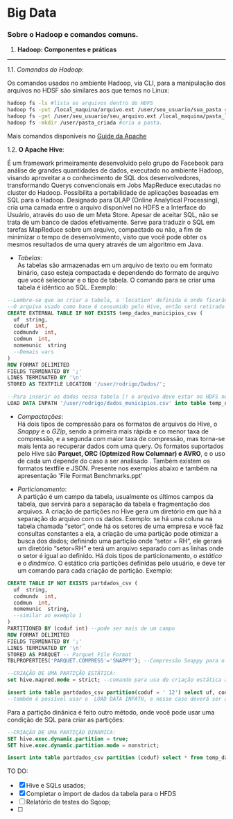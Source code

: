 # Big Data

### Sobre o Hadoop e comandos comuns.

1. **Hadoop: Componentes e práticas**
-------
1.1. _Comandos do Hadoop_:

 Os comandos usados no ambiente Hadoop, via CLI, para a manipulação dos arquivos no HDSF são similares aos que temos no Linux:

  ```bash
  hadoop fs -ls #lista os arquivos dentro do HDFS
  hadoop fs -put /local_maquina/arquivo.ext /user/seu_usuario/sua_pasta #copia o arquivo local para o HDFS
  hadoop fs -get /user/seu_usuario/seu_arquivo.ext /local_maquina/pasta_local #copia o arquivo do HDFS para a máquina onde está o Hadoop  
  hadoop fs -mkdir /user/pasta_criada #cria a pasta.
  ```
Mais comandos disponíveis no [Guide da Apache](https://hadoop.apache.org/docs/r2.7.1/hadoop-project-dist/hadoop-common/CommandsManual.html)

1.2. __O Apache Hive__:

É um framework primeiramente desenvolvido pelo grupo do Facebook para análise de grandes quantidades de dados, executado no ambiente Hadoop, visando aproveitar a o conhecimento de SQL dos desenvolvedores, transformando Querys convencionais  em Jobs MapReduce executadas no cluster do Hadoop. Possibilita a portabilidade de aplicações baseadas em SQL para o Hadoop. Designado para OLAP (Online Analytical Processing), cria uma camada entre o arquivo disponível no HDFS e a Interface do Usuário, através do uso de um Meta Store.
Apesar de aceitar SQL, não se trata de um banco de dados efetivamente. Serve para traduzir o SQL em tarefas MapReduce sobre um arquivo, compactado ou não, a fim de minimizar o tempo de desenvolvimento, visto que você pode obter os mesmos resultados de uma query através de um algoritmo em Java.  

  - *Tabelas*:  
	As tabelas são armazenadas em um arquivo de texto ou em formato binário, caso esteja compactada e dependendo do formato de arquivo que você selecionar e o tipo de tabela. O comando para se criar uma tabela é idêntico ao SQL.
  Exemplo:

  ```SQL
  --Lembre-se que ao criar a tabela, a 'location' definida é onde ficarão armazenados os dados depois de populada a tabela
--O arquivo usado como base é consumido pelo Hive, então será retirado do diretório origem
  CREATE EXTERNAL TABLE IF NOT EXISTS temp_dados_municipios_csv (
    uf  string,
    coduf  int,
    codmundv  int,
    codmun  int,
    nomemunic  string
    --Demais vars
  )
  ROW FORMAT DELIMITED
  FIELDS TERMINATED BY ';'
  LINES TERMINATED BY '\n'
  STORED AS TEXTFILE LOCATION '/user/rodrigo/Dados/';

  --Para inserir os dados nessa tabela [! o arquivo deve estar no HDFS neste caso !]
  LOAD DATA INPATH '/user/rodrigo/dados_municipios.csv' into table temp_dados_municipios_csv;

  ```

  - *Compactações*:  
	Há dois tipos de compressão para os formatos de arquivos do Hive, o *Snappy* e o *GZip*, sendo a primeira mais rápida e co menor taxa de compressão, e a segunda com maior taxa de compressão, mas torna-se mais lenta ao recuperar dados com uma query.
	Os formatos suportados pelo Hive são __Parquet, ORC (Optmized Row Columnar) e AVRO__, e o uso de cada um depende do caso a ser analisado .
	Também existem os formatos textfile e JSON.
  Presente nos exemplos abaixo e também na apresentação 'File Format Benchmarks.ppt'

  - *Particionamento*:  
	A partição é um campo da tabela, usualmente os últimos campos da tabela, que servirá para a separação da tabela e fragmentação dos arquivos. A criação de partições no Hive gera um diretório em que há a separação do arquivo com os dados. Exemplo: se há uma coluna na tabela chamada “setor”, onde há os setores de uma empresa e você faz consultas constantes a ela, a criação de uma partição pode otimizar a busca dos dados; definindo uma partição onde “setor = RH”, ele gerará um diretório “setor=RH” e terá um arquivo separado com as linhas onde o setor é igual ao definido.
  Há dois tipos de particionamento, o *estático* e o *dinâmico*.
	O estático cria partições definidas pelo usuário, e deve ter um comando para cada criação de partição.
  Exemplo:
  ```sql
  CREATE TABLE IF NOT EXISTS partdados_csv (
    uf  string,
    codmundv  int,
    codmun  int,
    nomemunic  string,
    --similar ao exemplo 1
  )
  PARTITIONED BY (coduf int) --pode ser mais de um campo
  ROW FORMAT DELIMITED
  FIELDS TERMINATED BY ';'
  LINES TERMINATED BY '\n'
  STORED AS PARQUET -- Parquet File Format
  TBLPROPERTIES('PARQUET.COMPRESS'='SNAPPY'); --Compressão Snappy para o Parquet.

  --CRIAÇÃO DE UMA PARTIÇÃO ESTÁTICA:
  set hive.mapred.mode = strict; --comando para uso de criação estática apenas;

  insert into table partdados_csv partition(coduf = ' 12') select uf, codmundv, codmun, nomemunic from temp_dados_municipios_csv where coduf = 12;
  --também é possível usar o  LOAD DATA INPATH, e nesse caso deverá ser apenas os dados que casam com a partição
  ```
  Para a partição dinânica é feito outro método, onde você pode usar uma condição de SQL para criar as partições:

  ```sql
  --CRIAÇÃO DE UMA PARTIÇÂO DINAMICA:
  SET hive.exec.dynamic.partition = true;
  SET hive.exec.dynamic.partition.mode = nonstrict;

  insert into table partdados_csv partition (coduf) select * from temp_dados_municipios_csv;
  ```
TO DO:  
- [x] Hive e SQLs usados;
- [x] Completar o import de dados da tabela para o HFDS
- [ ] Relatório de testes do Sqoop;
- [ ] 
